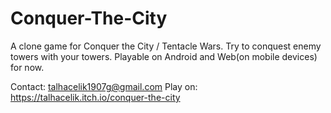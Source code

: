 # Conquer-The-City
 A clone game for Conquer the City / Tentacle Wars.
 Try to conquest enemy towers with your towers.
 Playable on Android and Web(on mobile devices) for now.
 
 
 Contact: talhacelik1907g@gmail.com
 Play on: https://talhacelik.itch.io/conquer-the-city
